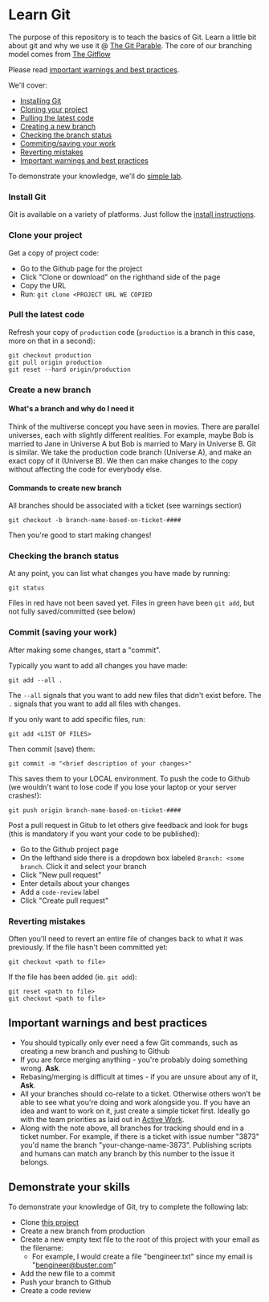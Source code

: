 # Learn Git
The purpose of this repository is to teach the basics of Git. Learn a little bit about git and why we use it @ [The Git Parable](http://tom.preston-werner.com/2009/05/19/the-git-parable.html). The core of our branching model comes from [The Gitflow](https://datasift.github.io/gitflow/IntroducingGitFlow.html)

Please read [important warnings and best practices](#important-warnings-and-best-practices).

We'll cover:
- [Installing Git](#install-git)
- [Cloning your project](#clone-your-project)
- [Pulling the latest code](#pull-the-latest-code)
- [Creating a new branch](#create-a-new-branch)
- [Checking the branch status](#checking-the-branch-status)
- [Commiting/saving your work](#commit-saving-your-work)
- [Reverting mistakes](#reverting-mistakes)
- [Important warnings and best practices](#important-warnings-and-best-practices)

To demonstrate your knowledge, we'll do [simple lab](#demonstrate-your-skills).


### Install Git
Git is available on a variety of platforms. Just follow the [install instructions](https://git-scm.com/book/en/v2/Getting-Started-Installing-Git).

### Clone your project
Get a copy of project code:
- Go to the Github page for the project
- Click "Clone or download" on the righthand side of the page
- Copy the URL
- Run: `git clone <PROJECT URL WE COPIED`

### Pull the latest code
Refresh your copy of `production` code (`production` is a branch in this case, more on that in a second):
```
git checkout production
git pull origin production
git reset --hard origin/production
```

### Create a new branch
#### What's a branch and why do I need it
Think of the multiverse concept you have seen in movies. There are parallel universes, each with slightly different realities. For example, maybe Bob is married to Jane in Universe A but Bob is married to Mary in Universe B.
Git is similar. We take the production code branch (Universe A), and make an exact copy of it (Universe B). We then can make changes to the copy without affecting the code for everybody else.

#### Commands to create new branch
All branches should be associated with a ticket (see warnings section)
```
git checkout -b branch-name-based-on-ticket-####
```

Then you're good to start making changes!

### Checking the branch status
At any point, you can list what changes you have made by running:
```
git status
```
Files in red have not been saved yet. Files in green have been `git add`, but not fully saved/committed (see below)

### Commit (saving your work)
After making some changes, start a "commit".

Typically you want to add all changes you have made:
```
git add --all .
```
The `--all` signals that you want to add new files that didn't exist before. The `.` signals that you want to add all files with changes.

If you only want to add specific files, run:
```
git add <LIST OF FILES>
```

Then commit (save) them:
```
git commit -m "<brief description of your changes>"
```
This saves them to your LOCAL environment. To push the code to Github (we wouldn't want to lose code if you lose your laptop or your server crashes!):
```
git push origin branch-name-based-on-ticket-####
```

Post a pull request in Gitub to let others give feedback and look for bugs (this is mandatory if you want your code to be published):
- Go to the Github project page
- On the lefthand side there is a dropdown box labeled `Branch: <some branch`. Click it and select your branch
- Click "New pull request"
- Enter details about your changes
- Add a `code-review` label
- Click "Create pull request"

### Reverting mistakes
Often you'll need to revert an entire file of changes back to what it was previously. If the file hasn't been committed yet:
```
git checkout <path to file>
```

If the file has been added (ie. `git add`):
```
git reset <path to file>
git checkout <path to file>
```

## Important warnings and best practices
- You should typically only ever need a few Git commands, such as creating a new branch and pushing to Github
- If you are force merging anything - you're probably doing something wrong. **Ask**.
- Rebasing/merging is difficult at times - if you are unsure about any of it, **Ask**.
- All your branches should co-relate to a ticket. Otherwise others won't be able to see what you're doing and work alongside you. If you have an idea and want to work on it, just create a simple ticket first. Ideally go with the team priorities as laid out in [Active Work](https://github.com/orgs/BustrInc/projects/2).
- Along with the note above, all branches for tracking should end in a ticket number. For example, if there is a ticket with issue number "3873" you'd name the branch "your-change-name-3873". Publishing scripts and humans can match any branch by this number to the issue it belongs.


## Demonstrate your skills
To demonstrate your knowledge of Git, try to complete the following lab:
- Clone [this project](https://github.com/BustrInc/LearnGit)
- Create a new branch from production
- Create a new empty text file to the root of this project with your email as the filename:
  - For example, I would create a file "bengineer.txt" since my email is "bengineer@buster.com"
- Add the new file to a commit
- Push your branch to Github
- Create a code review